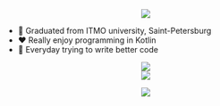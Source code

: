 <div align="center">
  <img src="https://readme-typing-svg.herokuapp.com?size=30&lines=Hi!+My+name+is+Eldar"/>
</div>

+ 🔭 Graduated from ITMO university, Saint-Petersburg
+ :heart: Really enjoy programming in Kotlin
+ 🌱 Everyday trying to write better code

<div align="center">
  <img src="https://github-profile-summary-cards.vercel.app/api/cards/profile-details?username=EldarOru&theme=tokyonight"/>
 </div>
 
 <div align="center">
  <img src="https://github-profile-summary-cards.vercel.app/api/cards/repos-per-language?username=EldarOru&theme=tokyonight"/>
  <p/>
  <img src="https://github-profile-summary-cards.vercel.app/api/cards/productive-time?username=EldarOru&theme=tokyonight"/>
</div>

<!--
**EldarOru/EldarOru** is a ✨ _special_ ✨ repository because its `README.md` (this file) appears on your GitHub profile.

Here are some ideas to get you started:

- 🔭 I’m currently working on ...
- 🌱 I’m currently learning ...
- 👯 I’m looking to collaborate on ...
- 🤔 I’m looking for help with ...
- 💬 Ask me about ...
- 📫 How to reach me: ...
- 😄 Pronouns: ...
- ⚡ Fun fact: ...
-->
